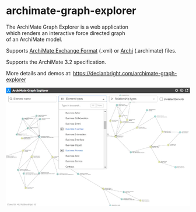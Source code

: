 # archimate-graph-explorer

The ArchiMate Graph Explorer is a web application    
which renders an interactive force directed graph   
of an ArchiMate model.

Supports [ArchiMate Exchange Format](https://www.opengroup.org/open-group-archimate-model-exchange-file-format) (.xml) or [Archi](https://www.archimatetool.com/) (.archimate) files.

Supports the ArchiMate 3.2 specification.

More details and demos at: https://declanbright.com/archimate-graph-explorer

![graph explorer](archimate-graph-explorer.webp)